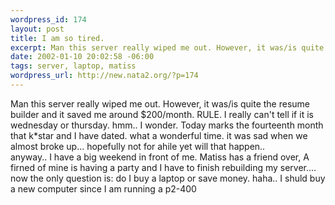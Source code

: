 ```yaml
--- 
wordpress_id: 174
layout: post
title: I am so tired.
excerpt: Man this server really wiped me out. However, it was/is quite the resume builder and it saved me around $200/month. RULE. I really can't tell if it is wednesday or thursday. hmm.. I wonder. Today marks the fourteenth month that k*star and I have dated. what a wonderful time. it was sad when we almost broke up... hopefully not for ahile yet will that happen.. anyway.. I have a big weekend in...
date: 2002-01-10 20:02:58 -06:00
tags: server, laptop, matiss
wordpress_url: http://new.nata2.org/?p=174
---
```

Man this server really wiped me out. However, it was/is quite the resume builder and it saved me around $200/month. RULE. I really can't tell if it is wednesday or thursday. hmm.. I wonder. Today marks the fourteenth month that k*star and I have dated. what a wonderful time. it was sad when we almost broke up... hopefully not for ahile yet will that happen.. <br/>anyway.. I have a big weekend in front of me. Matiss has a friend over, A firned of mine is having a party and I have to finish rebuilding my server....<br/>
now the only question is: do I buy a laptop or save money. haha.. I shuld buy a new computer since I am running a p2-400 
